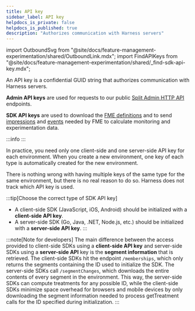```yaml
---
title: API key
sidebar_label: API key
helpdocs_is_private: false
helpdocs_is_published: true
description: "Authorizes communication with Harness servers"
---
```

import OutboundSvg from "@site/docs/feature-management-experimentation/shared/OutboundLink.mdx";
import FindAPIKeys from "@site/docs/feature-management-experimentation/shared/_find-sdk-api-key.mdx";

<p>
  <button hidden style={{borderRadius:'8px', border:'1px', fontFamily:'Courier New', fontWeight:'800', textAlign:'left'}}> help.split.io link: https://help.split.io/hc/en-us/articles/360006854852-Frontend-and-backend-API-key-usage </button>
</p>

An API key is a confidential GUID string that authorizes communication with Harness servers.

**Admin API keys** are used for requests to our public <a href="https://docs.split.io">Split Admin HTTP API<OutboundSvg /></a> endpoints.

**SDK API keys** are used to download the [FME definitions](./fme-definitions.md) and to send [impressions](./impressions.md) and [events](./events.md) needed by FME to calculate monitoring and experimentation data.

:::info
<FindAPIKeys keyType='Admin API keys and SDK API keys' is='are' />
:::

In practice, you need only one client-side and one server-side API key for each environment. When you create a new environment, one key of each type is automatically created for the new environment.

There is nothing wrong with having multiple keys of the same type for the same environment, but there is no real reason to do so. Harness does not track which API key is used.

:::tip[Choose the correct type of SDK API key]
* A client-side SDK (JavaScript, iOS, Android) should be initialized with a **client-side API key**.
* A server-side SDK (Go, Java, .NET, Node.js, etc.) should be initialized with a **server-side API key**.
:::

<!-- todo: update segment endpoint details below -->

:::note[Note for developers]
The main difference between the access provided to client-side SDKs using a **client-side API key** and server-side SDKs using a **server-side API** key is the **segment information** that is retrieved. The client-side SDKs hit the endpoint `/memberships`, which only returns the segments containing the ID used to initialize the SDK. The server-side SDKs call `/segmentChanges`, which downloads the entire contents of every segment in the environment. This way, the server-side SDKs can compute treatments for any possible ID, while the client-side SDKs minimize space overhead for browsers and mobile devices by only downloading the segment information needed to process getTreatment calls for the ID specified during initialization.
:::